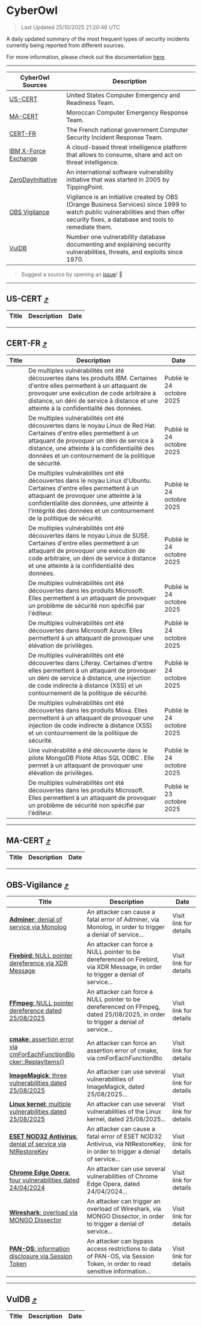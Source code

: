 
 <div id='top'></div>

# CyberOwl

 > Last Updated 25/10/2025 21:20:46 UTC
 
 A daily updated summary of the most frequent types of security incidents currently being reported from different sources.
 
 For more information, please check out the documentation [here](./docs/README.md).
 
 ---
 |CyberOwl Sources|Description|
 |---|---|
 |[US-CERT](#us-cert-arrow_heading_up)|United States Computer Emergency and Readiness Team.|
 |[MA-CERT](#ma-cert-arrow_heading_up)|Moroccan Computer Emergency Response Team.|
 |[CERT-FR](#cert-fr-arrow_heading_up)|The French national government Computer Security Incident Response Team.|
 |[IBM X-Force Exchange](#ibmcloud-arrow_heading_up)|A cloud-based threat intelligence platform that allows to consume, share and act on threat intelligence.|
 |[ZeroDayInitiative](#zerodayinitiative-arrow_heading_up)|An international software vulnerability initiative that was started in 2005 by TippingPoint.|
 |[OBS Vigilance](#obs-vigilance-arrow_heading_up)|Vigilance is an initiative created by OBS (Orange Business Services) since 1999 to watch public vulnerabilities and then offer security fixes, a database and tools to remediate them.|
 |[VulDB](#vuldb-arrow_heading_up)|Number one vulnerability database documenting and explaining security vulnerabilities, threats, and exploits since 1970.|
 
 > Suggest a source by opening an [issue](https://github.com/karimhabush/cyberowl/issues)! :raised_hands:
 ---

## US-CERT [:arrow_heading_up:](#cyberowl)

 |Title|Description|Date|
 |---|---|---|
 
 ---

## CERT-FR [:arrow_heading_up:](#cyberowl)

 |Title|Description|Date|
 |---|---|---|
 |[](https://www.cert.ssi.gouv.fr/avis/CERTFR-2025-AVI-0924/)|De multiples vulnérabilités ont été découvertes dans les produits IBM. Certaines d'entre elles permettent à un attaquant de provoquer une exécution de code arbitraire à distance, un déni de service à distance et une atteinte à la confidentialité des données.|Publié le 24 octobre 2025|
 |[](https://www.cert.ssi.gouv.fr/avis/CERTFR-2025-AVI-0923/)|De multiples vulnérabilités ont été découvertes dans le noyau Linux de Red Hat. Certaines d'entre elles permettent à un attaquant de provoquer un déni de service à distance, une atteinte à la confidentialité des données et un contournement de la politique de sécurité.|Publié le 24 octobre 2025|
 |[](https://www.cert.ssi.gouv.fr/avis/CERTFR-2025-AVI-0922/)|De multiples vulnérabilités ont été découvertes dans le noyau Linux d'Ubuntu. Certaines d'entre elles permettent à un attaquant de provoquer une atteinte à la confidentialité des données, une atteinte à l'intégrité des données et un contournement de la politique de sécurité.|Publié le 24 octobre 2025|
 |[](https://www.cert.ssi.gouv.fr/avis/CERTFR-2025-AVI-0921/)|De multiples vulnérabilités ont été découvertes dans le noyau Linux de SUSE. Certaines d'entre elles permettent à un attaquant de provoquer une exécution de code arbitraire, un déni de service à distance et une atteinte à la confidentialité des données.|Publié le 24 octobre 2025|
 |[](https://www.cert.ssi.gouv.fr/avis/CERTFR-2025-AVI-0920/)|De multiples vulnérabilités ont été découvertes dans les produits Microsoft. Elles permettent à un attaquant de provoquer un problème de sécurité non spécifié par l'éditeur.|Publié le 24 octobre 2025|
 |[](https://www.cert.ssi.gouv.fr/avis/CERTFR-2025-AVI-0919/)|De multiples vulnérabilités ont été découvertes dans Microsoft Azure. Elles permettent à un attaquant de provoquer une élévation de privilèges.|Publié le 24 octobre 2025|
 |[](https://www.cert.ssi.gouv.fr/avis/CERTFR-2025-AVI-0918/)|De multiples vulnérabilités ont été découvertes dans Liferay. Certaines d'entre elles permettent à un attaquant de provoquer un déni de service à distance, une injection de code indirecte à distance (XSS) et un contournement de la politique de sécurité.|Publié le 24 octobre 2025|
 |[](https://www.cert.ssi.gouv.fr/avis/CERTFR-2025-AVI-0917/)|De multiples vulnérabilités ont été découvertes dans les produits Moxa. Elles permettent à un attaquant de provoquer une injection de code indirecte à distance (XSS) et un contournement de la politique de sécurité.|Publié le 24 octobre 2025|
 |[](https://www.cert.ssi.gouv.fr/avis/CERTFR-2025-AVI-0916/)|Une vulnérabilité a été découverte dans le pilote MongoDB Pilote Atlas SQL ODBC . Elle permet à un attaquant de provoquer une élévation de privilèges.|Publié le 24 octobre 2025|
 |[](https://www.cert.ssi.gouv.fr/avis/CERTFR-2025-AVI-0915/)|De multiples vulnérabilités ont été découvertes dans les produits Microsoft. Elles permettent à un attaquant de provoquer un problème de sécurité non spécifié par l'éditeur.|Publié le 23 octobre 2025|
 
 ---

## MA-CERT [:arrow_heading_up:](#cyberowl)

 |Title|Description|Date|
 |---|---|---|
 
 ---

## OBS-Vigilance [:arrow_heading_up:](#cyberowl)

 |Title|Description|Date|
 |---|---|---|
 |[<a href="https://vigilance.fr/vulnerability/Adminer-denial-of-service-via-Monolog-48057" class="noirorange"><b>Adminer</b>: denial of service via Monolog</a>](https://vigilance.fr/vulnerability/Adminer-denial-of-service-via-Monolog-48057)|An attacker can cause a fatal error of Adminer, via Monolog, in order to trigger a denial of service...|Visit link for details|
 |[<a href="https://vigilance.fr/vulnerability/Firebird-NULL-pointer-dereference-via-XDR-Message-48056" class="noirorange"><b>Firebird</b>: NULL pointer dereference via XDR Message</a>](https://vigilance.fr/vulnerability/Firebird-NULL-pointer-dereference-via-XDR-Message-48056)|An attacker can force a NULL pointer to be dereferenced on Firebird, via XDR Message, in order to trigger a denial of service...|Visit link for details|
 |[<a href="https://vigilance.fr/vulnerability/FFmpeg-NULL-pointer-dereference-dated-25-08-2025-48055" class="noirorange"><b>FFmpeg</b>: NULL pointer dereference dated 25/08/2025</a>](https://vigilance.fr/vulnerability/FFmpeg-NULL-pointer-dereference-dated-25-08-2025-48055)|An attacker can force a NULL pointer to be dereferenced on FFmpeg, dated 25/08/2025, in order to trigger a denial of service...|Visit link for details|
 |[<a href="https://vigilance.fr/vulnerability/cmake-assertion-error-via-cmForEachFunctionBlocker-ReplayItems-48054" class="noirorange"><b>cmake</b>: assertion error via cmForEachFunctionBlo<wbr>cker::ReplayItems()</wbr></a>](https://vigilance.fr/vulnerability/cmake-assertion-error-via-cmForEachFunctionBlocker-ReplayItems-48054)|An attacker can force an assertion error of cmake, via cmForEachFunctionBlo|Visit link for details|
 |[<a href="https://vigilance.fr/vulnerability/ImageMagick-three-vulnerabilities-dated-25-08-2025-48053" class="noirorange"><b>ImageMagick</b>: three vulnerabilities dated 25/08/2025</a>](https://vigilance.fr/vulnerability/ImageMagick-three-vulnerabilities-dated-25-08-2025-48053)|An attacker can use several vulnerabilities of ImageMagick, dated 25/08/2025...|Visit link for details|
 |[<a href="https://vigilance.fr/vulnerability/Linux-kernel-multiple-vulnerabilities-dated-25-08-2025-48052" class="noirorange"><b>Linux kernel</b>: multiple vulnerabilities dated 25/08/2025</a>](https://vigilance.fr/vulnerability/Linux-kernel-multiple-vulnerabilities-dated-25-08-2025-48052)|An attacker can use several vulnerabilities of the Linux kernel, dated 25/08/2025...|Visit link for details|
 |[<a href="https://vigilance.fr/vulnerability/ESET-NOD32-Antivirus-denial-of-service-via-NtRestoreKey-48051" class="noirorange"><b>ESET NOD32 Antivirus</b>: denial of service via NtRestoreKey</a>](https://vigilance.fr/vulnerability/ESET-NOD32-Antivirus-denial-of-service-via-NtRestoreKey-48051)|An attacker can cause a fatal error of ESET NOD32 Antivirus, via NtRestoreKey, in order to trigger a denial of service...|Visit link for details|
 |[<a href="https://vigilance.fr/vulnerability/Chrome-Edge-Opera-four-vulnerabilities-dated-24-04-2024-44138" class="noirorange"><b>Chrome  Edge  Opera</b>: four vulnerabilities dated 24/04/2024</a>](https://vigilance.fr/vulnerability/Chrome-Edge-Opera-four-vulnerabilities-dated-24-04-2024-44138)|An attacker can use several vulnerabilities of Chrome  Edge  Opera, dated 24/04/2024...|Visit link for details|
 |[<a href="https://vigilance.fr/vulnerability/Wireshark-overload-via-MONGO-Dissector-48426" class="noirorange"><b>Wireshark</b>: overload via MONGO Dissector</a>](https://vigilance.fr/vulnerability/Wireshark-overload-via-MONGO-Dissector-48426)|An attacker can trigger an overload of Wireshark, via MONGO Dissector, in order to trigger a denial of service...|Visit link for details|
 |[<a href="https://vigilance.fr/vulnerability/PAN-OS-information-disclosure-via-Session-Token-48422" class="noirorange"><b>PAN-OS</b>: information disclosure via Session Token</a>](https://vigilance.fr/vulnerability/PAN-OS-information-disclosure-via-Session-Token-48422)|An attacker can bypass access restrictions to data of PAN-OS, via Session Token, in order to read sensitive information...|Visit link for details|
 
 ---

## VulDB [:arrow_heading_up:](#cyberowl)

 |Title|Description|Date|
 |---|---|---|
 